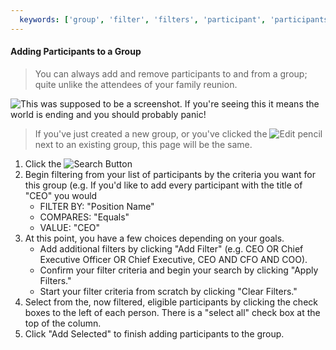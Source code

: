 ```yaml
---
  keywords: ['group', 'filter', 'filters', 'participant', 'participants', ]
---
```


#### Adding Participants to a Group

>You can always add and remove participants to and from a group; quite unlike the attendees of your family reunion.

![This was supposed to be a screenshot. If you're seeing this it means the world is ending and you should probably panic!](http://ima.gs/Placeholder-400x200.png "This will be a gif of the process to add participants to a group")

> If you've just created a new group, or you've clicked the ![Edit pencil](https://octodex.github.com/images/yaktocat) next to an existing group, this page will be the same.

1. Click the ![Search Button](https://octodex.github.com/images/yaktocat)
2. Begin filtering from your list of participants by the criteria you want for this group (e.g. If you'd like to add every participant with the title of "CEO" you would 
	* FILTER BY: "Position Name" 
	* COMPARES: "Equals" 
	* VALUE:  "CEO" 
3. At this point, you have a few choices depending on your goals.
	* Add additional filters by clicking "Add Filter" (e.g. CEO OR Chief Executive Officer OR Chief Executive, CEO AND CFO AND COO).
	* Confirm your filter criteria and begin your search by clicking "Apply Filters."
	* Start your filter criteria from scratch by clicking "Clear Filters."
4. Select from the, now filtered, eligible participants by clicking the check boxes to the left of each person. There is a "select all" check box at the top of the column.
5. Click "Add Selected" to finish adding participants to the group. 
